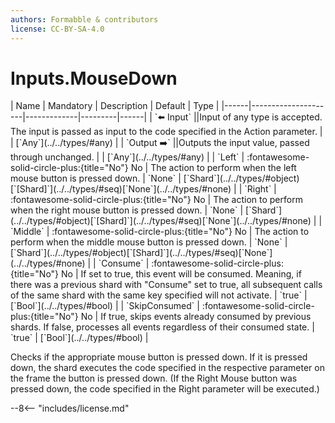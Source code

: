 ```yaml
---
authors: Formabble & contributors
license: CC-BY-SA-4.0
---
```



# Inputs.MouseDown

<div class="sh-parameters" markdown="1">
| Name | Mandatory | Description | Default | Type |
|------|---------------------|-------------|---------|------|
| `⬅️ Input` ||Input of any type is accepted. The input is passed as input to the code specified in the Action parameter. | | [`Any`](../../types/#any) |
| `Output ➡️` ||Outputs the input value, passed through unchanged. | | [`Any`](../../types/#any) |
| `Left` | :fontawesome-solid-circle-plus:{title="No"} No  | The action to perform when the left mouse button is pressed down. | `None` | [`Shard`](../../types/#object)[`[Shard]`](../../types/#seq)[`None`](../../types/#none) |
| `Right` | :fontawesome-solid-circle-plus:{title="No"} No  | The action to perform when the right mouse button is pressed down. | `None` | [`Shard`](../../types/#object)[`[Shard]`](../../types/#seq)[`None`](../../types/#none) |
| `Middle` | :fontawesome-solid-circle-plus:{title="No"} No  | The action to perform when the middle mouse button is pressed down. | `None` | [`Shard`](../../types/#object)[`[Shard]`](../../types/#seq)[`None`](../../types/#none) |
| `Consume` | :fontawesome-solid-circle-plus:{title="No"} No  | If set to true, this event will be consumed. Meaning, if there was a previous shard with "Consume" set to true, all subsequent calls of the same shard with the same key specified will not activate. | `true` | [`Bool`](../../types/#bool) |
| `SkipConsumed` | :fontawesome-solid-circle-plus:{title="No"} No  | If true, skips events already consumed by previous shards. If false, processes all events regardless of their consumed state. | `true` | [`Bool`](../../types/#bool) |

</div>

Checks if the appropriate mouse button is pressed down. If it is pressed down, the shard executes the code specified in the respective parameter on the frame the button is pressed down. (If the Right Mouse button was pressed down, the code specified in the Right parameter will be executed.)

--8<-- "includes/license.md"

